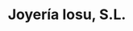 ---
title: "Joyería Iosu, S.L."
url: /soraluze-placencia-de-las-armas/joyeria-iosu-s-l/
shop: Schmuck
---